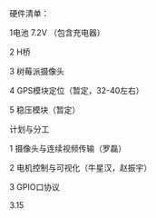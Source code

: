 硬件清单：

1电池 7.2V （包含充电器）

2 H桥

3 树莓派摄像头

4 GPS模块定位（暂定，32-40左右）

5 稳压模块（暂定）



计划与分工

1 摄像头与连续视频传输（罗磊）

2 电机控制与可视化（牛星汉，赵振宇）

3 GPIO口协议



3.15